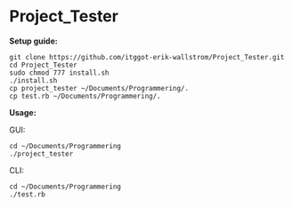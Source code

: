# Project_Tester

**Setup guide:**

	git clone https://github.com/itggot-erik-wallstrom/Project_Tester.git
	cd Project_Tester
	sudo chmod 777 install.sh
	./install.sh
	cp project_tester ~/Documents/Programmering/.
	cp test.rb ~/Documents/Programmering/.

**Usage:**

GUI:

	cd ~/Documents/Programmering
	./project_tester

CLI:

	cd ~/Documents/Programmering
	./test.rb

